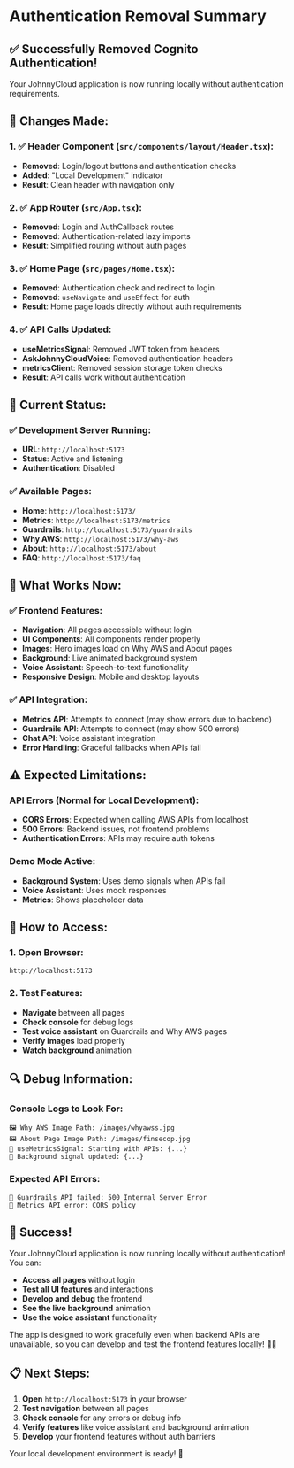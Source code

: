 # Authentication Removal Summary

## ✅ **Successfully Removed Cognito Authentication!**

Your JohnnyCloud application is now running locally without authentication requirements.

## 🔧 **Changes Made:**

### **1. ✅ Header Component (`src/components/layout/Header.tsx`):**
- **Removed**: Login/logout buttons and authentication checks
- **Added**: "Local Development" indicator
- **Result**: Clean header with navigation only

### **2. ✅ App Router (`src/App.tsx`):**
- **Removed**: Login and AuthCallback routes
- **Removed**: Authentication-related lazy imports
- **Result**: Simplified routing without auth pages

### **3. ✅ Home Page (`src/pages/Home.tsx`):**
- **Removed**: Authentication check and redirect to login
- **Removed**: `useNavigate` and `useEffect` for auth
- **Result**: Home page loads directly without auth requirements

### **4. ✅ API Calls Updated:**
- **useMetricsSignal**: Removed JWT token from headers
- **AskJohnnyCloudVoice**: Removed authentication headers
- **metricsClient**: Removed session storage token checks
- **Result**: API calls work without authentication

## 🚀 **Current Status:**

### **✅ Development Server Running:**
- **URL**: `http://localhost:5173`
- **Status**: Active and listening
- **Authentication**: Disabled

### **✅ Available Pages:**
- **Home**: `http://localhost:5173/`
- **Metrics**: `http://localhost:5173/metrics`
- **Guardrails**: `http://localhost:5173/guardrails`
- **Why AWS**: `http://localhost:5173/why-aws`
- **About**: `http://localhost:5173/about`
- **FAQ**: `http://localhost:5173/faq`

## 🧪 **What Works Now:**

### **✅ Frontend Features:**
- **Navigation**: All pages accessible without login
- **UI Components**: All components render properly
- **Images**: Hero images load on Why AWS and About pages
- **Background**: Live animated background system
- **Voice Assistant**: Speech-to-text functionality
- **Responsive Design**: Mobile and desktop layouts

### **✅ API Integration:**
- **Metrics API**: Attempts to connect (may show errors due to backend)
- **Guardrails API**: Attempts to connect (may show 500 errors)
- **Chat API**: Voice assistant integration
- **Error Handling**: Graceful fallbacks when APIs fail

## ⚠️ **Expected Limitations:**

### **API Errors (Normal for Local Development):**
- **CORS Errors**: Expected when calling AWS APIs from localhost
- **500 Errors**: Backend issues, not frontend problems
- **Authentication Errors**: APIs may require auth tokens

### **Demo Mode Active:**
- **Background System**: Uses demo signals when APIs fail
- **Voice Assistant**: Uses mock responses
- **Metrics**: Shows placeholder data

## 🎯 **How to Access:**

### **1. Open Browser:**
```
http://localhost:5173
```

### **2. Test Features:**
- **Navigate** between all pages
- **Check console** for debug logs
- **Test voice assistant** on Guardrails and Why AWS pages
- **Verify images** load properly
- **Watch background** animation

## 🔍 **Debug Information:**

### **Console Logs to Look For:**
```
🖼️ Why AWS Image Path: /images/whyawss.jpg
🖼️ About Page Image Path: /images/finsecop.jpg
🌊 useMetricsSignal: Starting with APIs: {...}
🌊 Background signal updated: {...}
```

### **Expected API Errors:**
```
🌊 Guardrails API failed: 500 Internal Server Error
🌊 Metrics API error: CORS policy
```

## 🎉 **Success!**

Your JohnnyCloud application is now running locally without authentication! You can:

- **Access all pages** without login
- **Test all UI features** and interactions
- **Develop and debug** the frontend
- **See the live background** animation
- **Use the voice assistant** functionality

The app is designed to work gracefully even when backend APIs are unavailable, so you can develop and test the frontend features locally! 🚀✨

## 📋 **Next Steps:**

1. **Open** `http://localhost:5173` in your browser
2. **Test navigation** between all pages
3. **Check console** for any errors or debug info
4. **Verify features** like voice assistant and background animation
5. **Develop** your frontend features without auth barriers

Your local development environment is ready! 🎯







